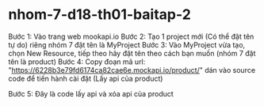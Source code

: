 # nhom-7-d18-th01-baitap-2
Bước 1: Vào trang web mookapi.io
Bước 2: Tạo 1 project mới (Có thể đặt tên tự do) riêng nhóm 7 đặt tên là MyProject
Bước 3: Vào MyProject vừa tạo, chọn New Resource, tiếp theo hãy đặt tên theo cách bạn muốn (nhóm 7 đặt tên là product)
Bước 4: Copy đoạn mã url: "https://6228b3e79fd6174ca82cae6e.mockapi.io/product/" dán vào source code để tiến hành cài đặt (Lấy api của product)


Bước 5: Đây là code lấy api và xóa api của product
 <script>
        $(function () {

            function fetchData() {
                $.ajax({
                    url: "https://6228b3e79fd6174ca82cae6e.mockapi.io/product",
                    method: "GET",
                    dataType: "JSON",
                    async: false,
                    success: function (response) {
                        var html = "";
                        $.each(response, function (key, value) {
                            var index = key + 1;
                            var id = value.id;
                            var name = value.name;
                            var price = value.price;
                            html += '<tr data-id=' + id + '>'
                                + '    <td>' + name + '</td>'
                                + '    <td>' + price + '</td>'
                                + '    <td><button data-id="' + id + '" class="delete-product">Dẻlẻtẻ</button></td>'
                                + ' <tr>';
                        })
                        $("#data").html(html)
                    },
                    error: function (error) {
                        console.error();
                    }
                })
            }
            fetchData();
            
            $(".delete-product").on("click", function () {
                var id = $(this).attr("data-id");
                if ($(this).parent().parent().attr('data-id') == id) {
                    $(this).parent().parent().hide(1000)
                }
                $.ajax({
                    url: "https://6228b3e79fd6174ca82cae6e.mockapi.io/product/" + id,
                    method: "DELETE",
                    dataType: "JSON",
                    async: false,
                    success: function (response) {
                        alert("Delete successfully");
                        // fetchData();



                    },
                    error: function (error) {
                        console.error();
                    }
                })
            })



        })
    </script>
